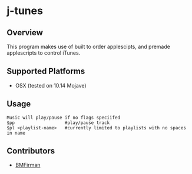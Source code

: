 # j-tunes

## Overview
This program makes use of built to order applescipts, and premade applescripts to control iTunes.

## Supported Platforms
* OSX (tested on 10.14 Mojave)

## Usage
```
Music will play/pause if no flags speciifed
$pp                   #play/pause track
$pl <playlist-name>   #currently limited to playlists with no spaces in name
```

## Contributors
* [BMFirman](https://github.com/BMFirman/)